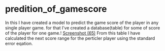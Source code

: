 # predition_of_gamescore
In this I have created a model to predict the game score of the player in any single player game.
for that I've created a database(table) for some of score of the player for one game.!
[Screenshot (65)](https://user-images.githubusercontent.com/48195763/126601542-d7ce5295-486b-4518-a240-f249f11c7217.png)
From this table I have calculated the next score range for the perticler player using the standard error eqation.
